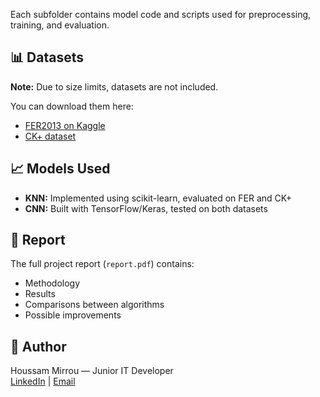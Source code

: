 
Each subfolder contains model code and scripts used for preprocessing, training, and evaluation.

## 📊 Datasets

**Note:** Due to size limits, datasets are not included.

You can download them here:
- [FER2013 on Kaggle](https://www.kaggle.com/datasets/msambare/fer2013)
- [CK+ dataset](https://www.kaggle.com/datasets/shawon10/ckplus)

## 📈 Models Used

- **KNN:** Implemented using scikit-learn, evaluated on FER and CK+
- **CNN:** Built with TensorFlow/Keras, tested on both datasets

## 📄 Report

The full project report (`report.pdf`) contains:
- Methodology
- Results
- Comparisons between algorithms
- Possible improvements

## 📌 Author

Houssam Mirrou — Junior IT Developer  
[LinkedIn](https://www.linkedin.com/in/houssam-mirrou-726aa7378/) | [Email](mailto:hossam.mirrou@gmail.com)
